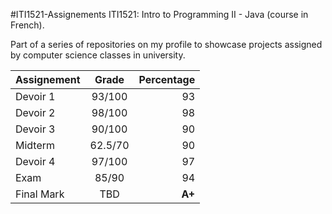 #ITI1521-Assignements
ITI1521: Intro to Programming II - Java (course in French).

Part of a series of repositories on my profile to showcase projects assigned by computer science classes in university.

| Assignement   | Grade         | Percentage|
| ------------- |:-------------:| ---------:|
| Devoir 1      |   93/100      |     93    |
| Devoir 2      |   98/100      |     98    |
| Devoir 3      |   90/100      |     90    |
| Midterm       |   62.5/70     |     90    |
| Devoir 4      |   97/100      |     97    |
| Exam          |   85/90       |     94    |
| Final Mark    |   TBD         |   **A+**  |
